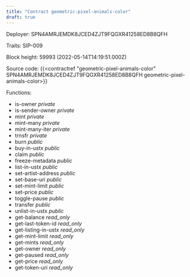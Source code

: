 ```yaml
---
title: "Contract geometric-pixel-animals-color"
draft: true
---
```

Deployer: SPN4AMRJEMDK8JCED4ZJT9FQGXR41258ED8B8QFH

Traits:
SIP-009 



Block height: 59993 (2022-05-14T14:19:51.000Z)

Source code: {{<contractref "geometric-pixel-animals-color" SPN4AMRJEMDK8JCED4ZJT9FQGXR41258ED8B8QFH geometric-pixel-animals-color>}}

Functions:

* is-owner _private_
* is-sender-owner _private_
* mint _private_
* mint-many _private_
* mint-many-iter _private_
* trnsfr _private_
* burn _public_
* buy-in-ustx _public_
* claim _public_
* freeze-metadata _public_
* list-in-ustx _public_
* set-artist-address _public_
* set-base-uri _public_
* set-mint-limit _public_
* set-price _public_
* toggle-pause _public_
* transfer _public_
* unlist-in-ustx _public_
* get-balance _read_only_
* get-last-token-id _read_only_
* get-listing-in-ustx _read_only_
* get-mint-limit _read_only_
* get-mints _read_only_
* get-owner _read_only_
* get-paused _read_only_
* get-price _read_only_
* get-token-uri _read_only_
